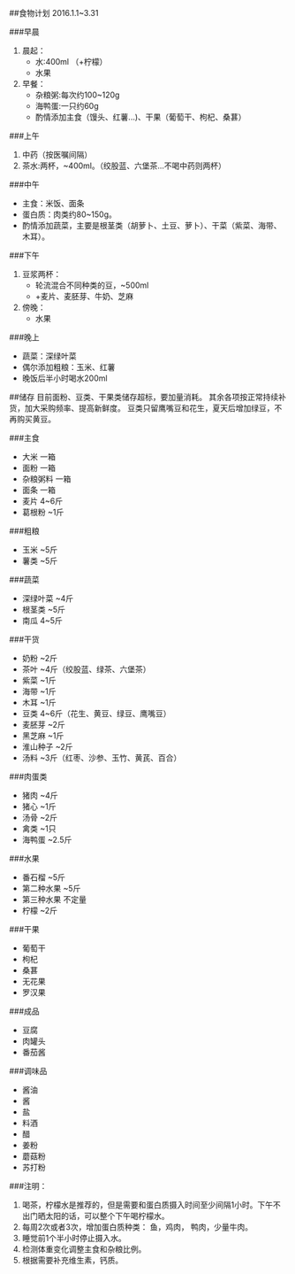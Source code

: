 ##食物计划
2016.1.1~3.31

###早晨
1. 晨起：
	* 水:400ml （+柠檬）
	* 水果
2. 早餐：
	* 杂粮粥:每次约100~120g
	* 海鸭蛋:一只约60g
	* 酌情添加主食（馒头、红薯...)、干果（葡萄干、枸杞、桑葚）

###上午
1. 中药（按医嘱间隔）
2. 茶水:两杯，~400ml。（绞股蓝、六堡茶...不喝中药则两杯）

###中午
* 主食：米饭、面条
* 蛋白质：肉类约80~150g。
* 酌情添加蔬菜，主要是根茎类（胡萝卜、土豆、萝卜）、干菜（紫菜、海带、木耳）。

###下午 
1. 豆浆两杯：
	* 轮流混合不同种类的豆，~500ml
	* +麦片、麦胚芽、牛奶、芝麻
2. 傍晚：
	* 水果

###晚上
* 蔬菜：深绿叶菜
* 偶尔添加粗粮：玉米、红薯
* 晚饭后半小时喝水200ml

##储存
目前面粉、豆类、干果类储存超标，要加量消耗。
其余各项按正常持续补货，加大采购频率、提高新鲜度。
豆类只留鹰嘴豆和花生，夏天后增加绿豆，不再购买黄豆。

###主食
* 大米 一箱
* 面粉 一箱
* 杂粮粥料 一箱
* 面条 一箱
* 麦片 4~6斤
* 葛根粉 ~1斤

###粗粮
* 玉米 ~5斤
* 薯类 ~5斤

###蔬菜
* 深绿叶菜 ~4斤
* 根茎类 ~5斤
* 南瓜 4~5斤

###干货
* 奶粉 ~2斤
* 茶叶 ~4斤（绞股蓝、绿茶、六堡茶）
* 紫菜 ~1斤
* 海带 ~1斤
* 木耳 ~1斤
* 豆类 4~6斤（花生、黄豆、绿豆、鹰嘴豆）
* 麦胚芽 ~2斤
* 黑芝麻 ~1斤
* 淮山种子 ~2斤
* 汤料 ~3斤（红枣、沙参、玉竹、黄芪、百合）

###肉蛋类
* 猪肉 ~4斤
* 猪心 ~1斤
* 汤骨 ~2斤
* 禽类 ~1只
* 海鸭蛋 ~2.5斤

###水果
* 番石榴 ~5斤
* 第二种水果 ~5斤
* 第三种水果 不定量
* 柠檬 ~2斤

###干果
* 葡萄干
* 枸杞
* 桑葚
* 无花果
* 罗汉果

###成品
* 豆腐
* 肉罐头
* 番茄酱

###调味品
* 酱油
* 酱
* 盐
* 料酒
* 醋
* 姜粉
* 蘑菇粉
* 苏打粉

###注明： 
1. 喝茶，柠檬水是推荐的，但是需要和蛋白质摄入时间至少间隔1小时。下午不出门晒太阳的话，可以整个下午喝柠檬水。
2. 每周2次或者3次，增加蛋白质种类： 鱼，鸡肉， 鸭肉，少量牛肉。
3. 睡觉前1个半小时停止摄入水。
4. 检测体重变化调整主食和杂粮比例。
5. 根据需要补充维生素，钙质。